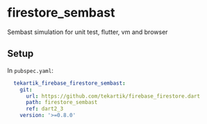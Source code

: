 # firestore_sembast

Sembast simulation for unit test, flutter, vm and browser

## Setup

In `pubspec.yaml`:
```yaml
  tekartik_firebase_firestore_sembast:
    git:
      url: https://github.com/tekartik/firebase_firestore.dart
      path: firestore_sembast
      ref: dart2_3
    version: '>=0.8.0'
```
